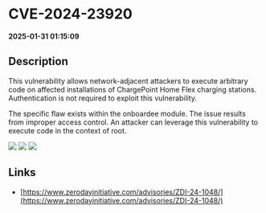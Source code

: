 # CVE-2024-23920

**2025-01-31 01:15:09**

## Description
This vulnerability allows network-adjacent attackers to execute arbitrary code on affected installations of ChargePoint Home Flex charging stations. Authentication is not required to exploit this vulnerability.

The specific flaw exists within the onboardee module. The issue results from improper access control. An attacker can leverage this vulnerability to execute code in the context of root.

![](https://img.shields.io/static/v1?label=Score&message=8.8&color=red)
![](https://img.shields.io/static/v1?label=Severity&message=HIGH&color=red)
![](https://img.shields.io/static/v1?label=CWE&message=RCE&color=green)

## Links
- [https://www.zerodayinitiative.com/advisories/ZDI-24-1048/](https://www.zerodayinitiative.com/advisories/ZDI-24-1048/)
